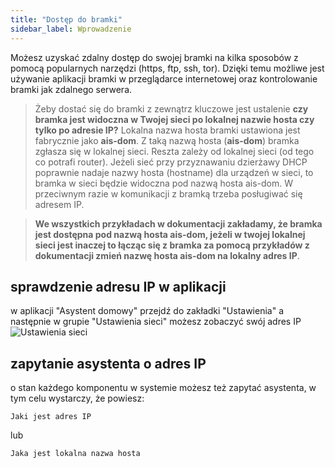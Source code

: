```yaml
---
title: "Dostęp do bramki"
sidebar_label: Wprowadzenie
---
```


Możesz uzyskać zdalny dostęp do swojej bramki na kilka sposobów z pomocą popularnych narzędzi (https, ftp, ssh, tor). Dzięki temu możliwe jest używanie aplikacji bramki w przeglądarce internetowej oraz kontrolowanie bramki jak zdalnego serwera.


> Żeby dostać się do bramki z zewnątrz kluczowe jest ustalenie **czy bramka jest widoczna w Twojej sieci po lokalnej nazwie hosta czy tylko po adresie IP?** Lokalna nazwa hosta bramki ustawiona jest fabrycznie jako **ais-dom**. Z taką nazwą  hosta (**ais-dom**) bramka zgłasza się w lokalnej sieci. Reszta zależy od lokalnej sieci (od tego co potrafi router). Jeżeli sieć przy przyznawaniu dzierżawy DHCP poprawnie nadaje nazwy hosta (hostname) dla urządzeń w sieci, to bramka w sieci będzie widoczna pod nazwą hosta ais-dom. W przeciwnym razie w  komunikacji z bramką trzeba posługiwać się adresem IP.

>**We wszystkich przykładach w dokumentacji zakładamy, że bramka jest dostępna pod nazwą hosta ais-dom, jeżeli w twojej lokalnej sieci jest inaczej to łącząc się z bramka za pomocą przykładów z dokumentacji zmień nazwę hosta ais-dom na lokalny adres IP**.

## sprawdzenie adresu IP w aplikacji

w aplikacji "Asystent domowy" przejdź do zakładki "Ustawienia" a następnie w grupie "Ustawienia sieci" możesz zobaczyć swój adres IP
![Ustawienia sieci](/AIS-docs/img/en/bramka/net_settings.png)

## zapytanie asystenta o adres IP

o stan każdego komponentu w systemie możesz też zapytać asystenta, w tym celu wystarczy, że powiesz:

```text
Jaki jest adres IP
```

lub

```text
Jaka jest lokalna nazwa hosta
```
